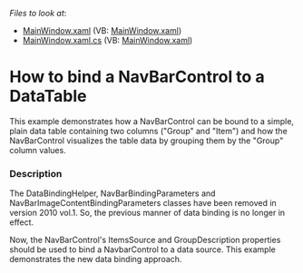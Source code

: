 <!-- default file list -->
*Files to look at*:

* [MainWindow.xaml](./CS/NavBarBinding/MainWindow.xaml) (VB: [MainWindow.xaml](./VB/NavBarBinding/MainWindow.xaml))
* [MainWindow.xaml.cs](./CS/NavBarBinding/MainWindow.xaml.cs) (VB: [MainWindow.xaml](./VB/NavBarBinding/MainWindow.xaml))
<!-- default file list end -->
# How to bind a NavBarControl to a DataTable


<p>This example demonstrates how a NavBarControl can be bound to a simple, plain data table containing two columns ("Group" and "Item") and how the NavBarControl visualizes the table data by grouping them by the "Group" column values.</p>


<h3>Description</h3>

<p>The DataBindingHelper, NavBarBindingParameters and NavBarImageContentBindingParameters classes have been removed in version 2010 vol.1. So, the previous manner of data binding is no longer in effect.</p><p>Now, the NavBarControl&#39;s ItemsSource and GroupDescription properties should be used to bind a NavbarControl to a data source. This example demonstrates the new data binding approach.</p>

<br/>


